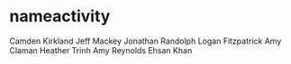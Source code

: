 # nameactivity
Camden Kirkland
Jeff Mackey
Jonathan Randolph
Logan Fitzpatrick
Amy Claman
Heather Trinh
Amy Reynolds
Ehsan Khan